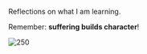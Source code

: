Reflections on what I am learning.


Remember: **suffering builds character**!

![250](../../assets/suffering.png)